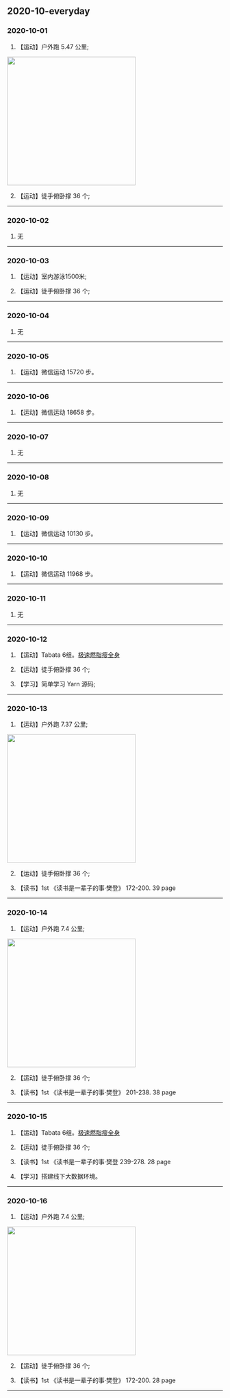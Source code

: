 ## 2020-10-everyday
### 2020-10-01
1. 【运动】户外跑 5.47 公里; <br/>
<img width="300" src="https://github.com/guyuetftb/guyue-everyday/blob/master/img/2020/2020-10-01-running.jpeg"/>

2. 【运动】徒手俯卧撑 36 个; <br/>
--------------------------------------------


### 2020-10-02
1. 无
--------------------------------------------


### 2020-10-03
1. 【运动】室内游泳1500米; <br/>

2. 【运动】徒手俯卧撑 36 个; <br/>
--------------------------------------------


### 2020-10-04
1. 无
--------------------------------------------


### 2020-10-05
1. 【运动】微信运动 15720 步。<br/>
--------------------------------------------


### 2020-10-06
1. 【运动】微信运动 18658 步。<br/>
--------------------------------------------


### 2020-10-07
1. 无
--------------------------------------------


### 2020-10-08
1. 无
--------------------------------------------


### 2020-10-09
1. 【运动】微信运动 10130 步。<br/>
--------------------------------------------


### 2020-10-10
1. 【运动】微信运动 11968 步。<br/>
--------------------------------------------


### 2020-10-11
1. 无
--------------------------------------------


### 2020-10-12
1. 【运动】Tabata 6组。[极速燃脂瘦全身](http://xhslink.com/Nj66y) <br/>

2. 【运动】徒手俯卧撑 36 个; <br/>

3. 【学习】简单学习 Yarn 源码; <br/>
--------------------------------------------


### 2020-10-13
1. 【运动】户外跑 7.37 公里; <br/>
<img width="300" src="https://github.com/guyuetftb/guyue-everyday/blob/master/img/2020/2020-10-13-running.jpeg"/>

2. 【运动】徒手俯卧撑 36 个; <br/>

3. 【读书】1st 《读书是一辈子的事·樊登》 172-200. 39 page <br/>
--------------------------------------------


### 2020-10-14
1. 【运动】户外跑 7.4 公里; <br/>
<img width="300" src="https://github.com/guyuetftb/guyue-everyday/blob/master/img/2020/2020-10-14-running.jpeg"/>

2. 【运动】徒手俯卧撑 36 个; <br/>

3. 【读书】1st 《读书是一辈子的事·樊登》 201-238. 38 page <br/>
--------------------------------------------


### 2020-10-15
1. 【运动】Tabata 6组。[极速燃脂瘦全身](http://xhslink.com/Nj66y) <br/>

2. 【运动】徒手俯卧撑 36 个; <br/>

4. 【读书】1st 《读书是一辈子的事·樊登 239-278. 28 page <br/>

3. 【学习】搭建线下大数据环境。 <br/>
--------------------------------------------


### 2020-10-16
1. 【运动】户外跑 7.4 公里; <br/>
<img width="300" src="https://github.com/guyuetftb/guyue-everyday/blob/master/img/2020/2020-10-16-running.jpeg"/>

2. 【运动】徒手俯卧撑 36 个; <br/>

3. 【读书】1st 《读书是一辈子的事·樊登》 172-200. 28 page <br/>
--------------------------------------------